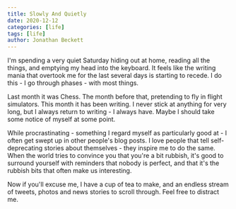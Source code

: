 ```yaml
---
title: Slowly And Quietly
date: 2020-12-12
categories: [life]
tags: [life]
author: Jonathan Beckett
---
```


I'm spending a very quiet Saturday hiding out at home, reading all the things, and emptying my head into the keyboard. It feels like the writing mania that overtook me for the last several days is starting to recede. I do this - I go through phases - with most things.

Last month it was Chess. The month before that, pretending to fly in flight simulators. This month it has been writing. I never stick at anything for very long, but I always return to writing - I always have. Maybe I should take some notice of myself at some point.

While procrastinating - something I regard myself as particularly good at - I often get swept up in other people's blog posts. I love people that tell self-deprecating stories about themselves - they inspire me to do the same. When the world tries to convince you that you're a bit rubbish, it's good to surround yourself with reminders that nobody is perfect, and that it's the rubbish bits that often make us interesting.

Now if you'll excuse me, I have a cup of tea to make, and an endless stream of tweets, photos and news stories to scroll through. Feel free to distract me.